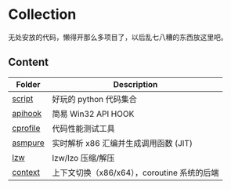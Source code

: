 # Collection

无处安放的代码，懒得开那么多项目了，以后乱七八糟的东西放这里吧。

## Content

| Folder | Description |
|--------|-------------|
| [script](https://github.com/skywind3000/collection/tree/master/script) | 好玩的 python 代码集合 |
| [apihook](https://github.com/skywind3000/collection/tree/master/apihook) | 简易 Win32 API HOOK |
| [cprofile](https://github.com/skywind3000/collection/tree/master/cprofile) | 代码性能测试工具 |
| [asmpure](https://github.com/skywind3000/collection/tree/master/asmpure) | 实时解析 x86 汇编并生成调用函数 (JIT) |
| [lzw](https://github.com/skywind3000/collection/tree/master/lzw) | lzw/lzo 压缩/解压 |
| [context](https://github.com/skywind3000/collection/tree/master/context) | 上下文切换（x86/x64），coroutine 系统的后端 |


